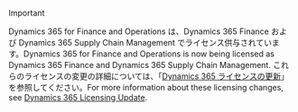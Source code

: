 > [!IMPORTANT]
> <span data-ttu-id="4a2bc-101">Dynamics 365 for Finance and Operations は、Dynamics 365 Finance および Dynamics 365 Supply Chain Management でライセンス供与されています。</span><span class="sxs-lookup"><span data-stu-id="4a2bc-101">Dynamics 365 for Finance and Operations is now being licensed as Dynamics 365 Finance and Dynamics 365 Supply Chain Management.</span></span> <span data-ttu-id="4a2bc-102">これらのライセンスの変更の詳細については、「[Dynamics 365 ライセンスの更新](https://docs.microsoft.com/dynamics365/licensing/update)」を参照してください。</span><span class="sxs-lookup"><span data-stu-id="4a2bc-102">For more information about these licensing changes, see [Dynamics 365 Licensing Update](https://docs.microsoft.com/dynamics365/licensing/update).</span></span> 

